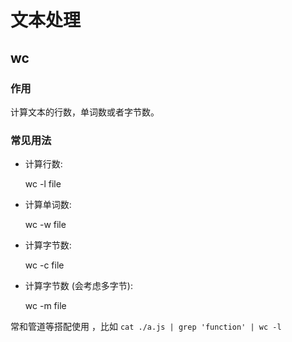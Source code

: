 # 文本处理

## wc

### 作用

计算文本的行数，单词数或者字节数。

### 常见用法

- 计算行数:

  wc -l file

- 计算单词数:

  wc -w file

- 计算字节数:

  wc -c file

- 计算字节数 (会考虑多字节):

  wc -m file
  
常和管道等搭配使用 ，比如 `cat ./a.js | grep 'function' | wc -l`
